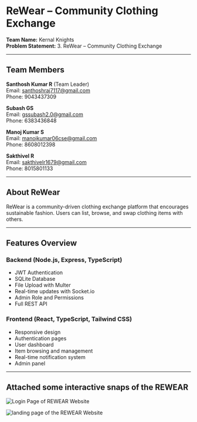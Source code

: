 # ReWear – Community Clothing Exchange  
**Team Name:** Kernal Knights  
**Problem Statement:** 3. ReWear – Community Clothing Exchange  

---

## Team Members

**Santhosh Kumar R** (Team Leader)  
Email: santhoshraj7117@gmail.com  
Phone: 9043437309  

**Subash GS**  
Email: gssubash2.0@gmail.com  
Phone: 6383436848  

**Manoj Kumar S**  
Email: manojkumar06cse@gmail.com  
Phone: 8608012398  

**Sakthivel R**  
Email: sakthivelr1679@gmail.com  
Phone: 8015801133  

---

## About ReWear

ReWear is a community-driven clothing exchange platform that encourages sustainable fashion. Users can list, browse, and swap clothing items with others.

---

## Features Overview

### Backend (Node.js, Express, TypeScript)
- JWT Authentication
- SQLite Database
- File Upload with Multer
- Real-time updates with Socket.io
- Admin Role and Permissions
- Full REST API

### Frontend (React, TypeScript, Tailwind CSS)
- Responsive design
- Authentication pages
- User dashboard
- Item browsing and management
- Real-time notification system
- Admin panel

---

## Attached some interactive snaps of the REWEAR

![Login Page of REWEAR Website](https://github.com/user-attachments/assets/c03fce8f-43a1-4238-9901-dbbbd97c0f12)

![landing page of the REWEAR Website](https://github.com/user-attachments/assets/937c0fb2-a7e2-4913-8343-cc51f526b56d)

